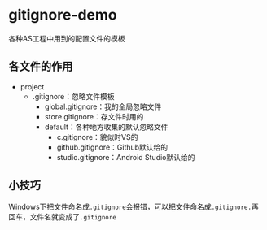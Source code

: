 gitignore-demo
==============

各种AS工程中用到的配置文件的模板

## 各文件的作用

* project
	* .gitignore：忽略文件模板
		- global.gitignore：我的全局忽略文件
		- store.gitignore：存文件时用的
		- default：各种地方收集的默认忽略文件
			* c.gitignore：貌似时VS的
			* github.gitignore：Github默认给的
			* studio.gitignore：Android Studio默认给的

## 小技巧
Windows下把文件命名成`.gitignore`会报错，可以把文件命名成`.gitignore.`再回车，文件名就变成了`.gitignore`